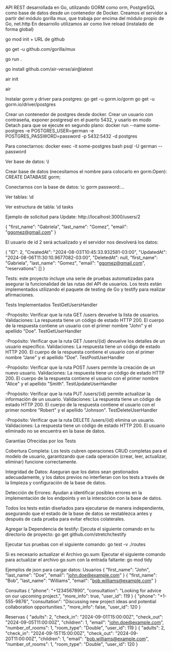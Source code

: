 
API REST desarrollada en Go, utilizando GORM como orm, PostgreSQL como base de datos desde un contenedor de Docker. 
Creamos el servidor a partir del módulo gorilla mux, que trabaja por encima del módulo propio de Go, net.http 
En desarrollo utilizamos air como live reload (instalado de forma global)

go mod init + URL de github

go get -u github.com/gorilla/mux

go run .

go install github.com/air-verse/air@latest

air init

air

Instalar gorm y driver para postgres:
go get -u gorm.io/gorm
go get -u gorm.io/driver/postgres

Crear un contenedor de postgres desde docker. 
Crear un usuario con contraseña, exponer postgresql en el puerto 5432, y usarlo en modo Detach 
para que se ejecute en segundo plano:
docker run --name some-postgres -e POSTGRES_USER=german -e POSTGRES_PASSWORD=password -p 5432:5432 -d postgres

Para conectarnos:
docker exec -it some-postgres bash
psql -U german --password

Ver base de datos:
\l

Crear base de datos (necesitamos el nombre para colocarlo en gorm.Open):
CREATE DATABASE gorm;

Conectarnos con la base de datos:
\c gorm
password:...

Ver tablas:
\d

Ver estructura de tabla:
\d tasks



Ejemplo de solicitud para Update:
http://localhost:3000/users/2

{
  "first_name": "Gabriela",
  "last_name": "Gomez",
  "email": "ggomez@gmail.com"
}

El usuario de id 2 será actualizado y el servidor nos devolverá los datos:

{
  "ID": 2,
  "CreatedAt": "2024-08-03T10:45:33.932581-03:00",
  "UpdatedAt": "2024-08-06T11:30:10.9677082-03:00",
  "DeletedAt": null,
  "first_name": "Gabriela",
  "last_name": "Gomez",
  "email": "ggomez@gmail.com",
  "reservations": []
}





Tests: este proyecto incluye una serie de pruebas automatizadas para asegurar la funcionalidad de las rutas del API de usuarios. 
Los tests están implementados utilizando el paquete de testing de Go y testify para realizar afirmaciones.

Tests Implementados
TestGetUsersHandler

-Propósito: Verificar que la ruta GET /users devuelve la lista de usuarios.
Validaciones:
La respuesta tiene un código de estado HTTP 200.
El cuerpo de la respuesta contiene un usuario con el primer nombre "John" y el apellido "Doe".
TestGetUserHandler

-Propósito: Verificar que la ruta GET /users/{id} devuelve los detalles de un usuario específico.
Validaciones:
La respuesta tiene un código de estado HTTP 200.
El cuerpo de la respuesta contiene el usuario con el primer nombre "Jane" y el apellido "Doe".
TestPostUserHandler

-Propósito: Verificar que la ruta POST /users permite la creación de un nuevo usuario.
Validaciones:
La respuesta tiene un código de estado HTTP 200.
El cuerpo de la respuesta contiene el usuario con el primer nombre "Alice" y el apellido "Smith".
TestUpdateUserHandler

-Propósito: Verificar que la ruta PUT /users/{id} permite actualizar la información de un usuario.
Validaciones:
La respuesta tiene un código de estado HTTP 200.
El cuerpo de la respuesta contiene el usuario con el primer nombre "Robert" y el apellido "Johnson".
TestDeleteUserHandler

-Propósito: Verificar que la ruta DELETE /users/{id} elimina un usuario.
Validaciones:
La respuesta tiene un código de estado HTTP 200.
El usuario eliminado no se encuentra en la base de datos.

Garantías Ofrecidas por los Tests

Cobertura Completa: Los tests cubren operaciones CRUD completas para el modelo de usuario, garantizando que cada operación (crear, leer, actualizar, eliminar) funcione correctamente.

Integridad de Datos: Aseguran que los datos sean gestionados adecuadamente, y los datos previos no interfieran con los tests a través de la limpieza y configuración de la base de datos.

Detección de Errores: Ayudan a identificar posibles errores en la implementación de los endpoints y en la interacción con la base de datos.

Todos los tests están diseñados para ejecutarse de manera independiente, asegurando que el estado de la base de datos se restablezca antes y después de cada prueba para evitar efectos colaterales.


Agregar la Dependencia de testify:
Ejecuta el siguiente comando en tu directorio de proyecto:
go get github.com/stretchr/testify

Ejecutar tus pruebas con el siguiente comando:
go test -v ./routes

Si es necesario actualizar el Archivo go.sum:
Ejecutar el siguiente comando para actualizar el archivo go.sum con la entrada faltante:
go mod tidy






Ejemplos de json para cargar datos:
Usuarios
{
  "first_name": "John",
  "last_name": "Doe",
  "email": "john.doe@example.com"
}
{
  "first_name": "Bob",
  "last_name": "Williams",
  "email": "bob.williams@example.com"
}


Consultas
{
  "phone": "+1234567890",
  "consultation": "Looking for advice on our upcoming project.",
  "more_info": true,
  "user_id": 119
}
{
  "phone": "+1-555-9876",
  "consultation": "Discussing new project ideas and potential collaboration opportunities.",
  "more_info": false,
  "user_id": 120
}


Reservas
{
  "adults": 2,
  "check_in": "2024-09-01T15:00:00Z",
  "check_out": "2024-09-05T11:00:00Z",
  "children": 1,
  "email": "john.doe@example.com",
  "number_of_rooms": 1,
  "room_type": "Double",
  "user_id": 119
}
{
  "adults": 2,
  "check_in": "2024-09-15T15:00:00Z",
  "check_out": "2024-09-20T11:00:00Z",
  "children": 1,
  "email": "bob.williams@example.com",
  "number_of_rooms": 1,
  "room_type": "Double",
  "user_id": 120
}

